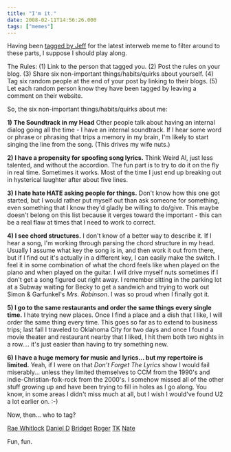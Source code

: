 ```yaml
---
title: "I'm it."
date: 2008-02-11T14:56:26.000
tags: ["memes"]
---
```


Having been [tagged by Jeff](http://thedirtroad.net/jeff/journal/2008/02/07/another-fun-meme-yay-memes/) for the latest interweb meme to filter around to these parts, I suppose I should play along.

The Rules: (1) Link to the person that tagged you. (2) Post the rules on your blog. (3) Share six non-important things/habits/quirks about yourself. (4) Tag six random people at the end of your post by linking to their blogs. (5) Let each random person know they have been tagged by leaving a comment on their website.

So, the six non-important things/habits/quirks about me:

**1) The Soundtrack in my Head** Other people talk about having an internal dialog going all the time - I have an internal soundtrack. If I hear some word or phrase or phrasing that trips a memory in my brain, I'm likely to start singing the line from the song. (This drives my wife nuts.)

**2) I have a propensity for spoofing song lyrics.** Think Weird Al, just less talented, and without the accordion. The fun part is to try to do it on the fly in real time. Sometimes it works. Most of the time I just end up breaking out in hysterical laughter after about five lines.

**3) I hate hate HATE asking people for things.** Don't know how this one got started, but I would rather put myself out than ask someone for something, even something that I know they'd gladly be willing to do/give. This maybe doesn't belong on this list because it verges toward the important - this can be a real flaw at times that I need to work to correct.

**4) I see chord structures.** I don't know of a better way to describe it. If I hear a song, I'm working through parsing the chord structure in my head. Usually I assume what key the song is in, and then work it out from there, but if I find out it's actually in a different key, I can easily make the switch. I feel it in some combination of what the chord feels like when played on the piano and when played on the guitar. I will drive myself nuts sometimes if I don't get a song figured out right away. I remember sitting in the parking lot at a Subway waiting for Becky to get a sandwich and trying to work out Simon & Garfunkel's _Mrs. Robinson_. I was so proud when I finally got it.

**5) I go to the same restaurants and order the same things every single time.** I hate trying new places. Once I find a place and a dish that I like, I will order the same thing every time. This goes so far as to extend to business trips; last fall I traveled to Oklahoma City for two days and once I found a movie theater and restaurant nearby that I liked, I hit them both two nights in a row.... it's just easier than having to try something new.

**6) I have a huge memory for music and lyrics... but my repertoire is limited.** Yeah, if I were on that _Don't Forget The Lyrics_ show I would fail miserably... unless they limited themselves to CCM from the 1990's and indie-Christian-folk-rock from the 2000's. I somehow missed all of the other stuff growing up and have been trying to fill in holes as I go along. You know, in some areas I didn't miss much at all, but I wish I would've found U2 a lot earlier on. :-)

Now, then... who to tag?

[Rae Whitlock](http://raewhitlock.com) [Daniel D](http://rmfo-blogs.com/daniel/) [Bridget](http://mrsxb.blogspot.com/) [Roger](http://www.qwertyuppy.com) [TK](http://loverbyblood.wordpress.com) [Nate](http://constancy.blogspot.com/)

Fun, fun.

